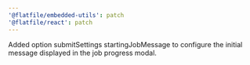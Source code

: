 ```yaml
---
'@flatfile/embedded-utils': patch
'@flatfile/react': patch
---
```


Added option submitSettings startingJobMessage to configure the initial message displayed in the job progress modal.

